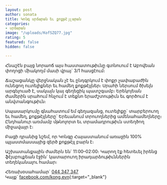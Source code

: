```yaml
---
layout: post
author: sonata
title: Կոնգ սրճարան եւ քոքթէյլարան
categories:
- սրճարան
image: "/uploads/KofSZQ77.jpg"
rating: 5
featured: false
hidden: false

---
```

Հնաշէն բայց նորաոճ այս հաստատութիւնը գտնուում է Աբովեան փողոցի միակողմ մասի վրայ\` 3/1 հասցէում։

Ճաշացանկը վերջնական չէ եւ ընդգրկում է փոքր չափաբաժին ունեցող ուտելիքներ եւ համեղ քոքթէյլներ։ Սրահի ներսում ծխելն արգելուած է, սակայն կայ գեղեցիկ պատշգամբ։ Երեկոյեան ժամերին սրահում հնչում է տեքնո երաժշտութիւն եւ գործում է անվտանգութիւն։

Սպասարկումը գնահատում եմ գեղազանց, ուտելիքը\` տարբերուող եւ համեղ, քոքթէյլները\` Երեւանում տրուողներից ամենահամեղները։ Ընդհանուր առմամբ մթնոլորտ եւ տրամադրութիւն ստեղծող միջավայր է։

Բացի դրանից նշեմ, որ Կոնգը Հայաստանում առաջին 100% պլաստմասսայից զերծ քոքթէյլ բարն է։

Աշխատանքային ժամերն են\` 11:00–02:00։ Կարող էք հետեւել իրենց ֆէյսբուքեան էջին\` կատարուող իրադարձութիւններին տեղեկանալու համար։

Հեռախօսահամար\` [044 347 347](tel:+37444347347 "Հեռախօսահամար")  
Կայք\` [facebook.com/kong.evn](https://www.facebook.com/kong.evn "Կայք"){:target="_blank"}